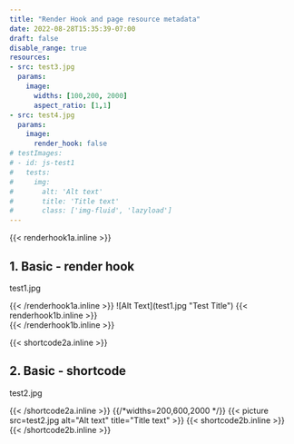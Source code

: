```yaml
---
title: "Render Hook and page resource metadata"
date: 2022-08-28T15:35:39-07:00
draft: false
disable_range: true
resources:
- src: test3.jpg
  params: 
    image:
      widths: [100,200, 2000]
      aspect_ratio: [1,1]
- src: test4.jpg
  params: 
    image:
      render_hook: false
# testImages:
# - id: js-test1
#   tests:
#     img:
#       alt: 'Alt text'
#       title: 'Title text'
#       class: ['img-fluid', 'lazyload']
--- 
```

{{< renderhook1a.inline >}}
<div class="col-md-6 render-hook-test" id="js-test1">
  <h2>1. Basic - render hook</h2>
  <p>test1.jpg</p>
{{< /renderhook1a.inline >}}
![Alt Text](test1.jpg "Test Title")
{{< renderhook1b.inline >}}
<div id="js-test1-results"></div>
</div>
{{< /renderhook1b.inline >}}

{{< shortcode2a.inline >}}
<div class="col-md-6 render-hook-test" id="js-test2">
  <h2>2. Basic - shortcode</h2>
  <p>test2.jpg</p>
{{< /shortcode2a.inline >}}
{{/*widths=200,600,2000 */}}
{{< picture src=test2.jpg alt="Alt text" title="Title text"  >}}
{{< shortcode2b.inline >}}
<div id="js-test2-results"></div>
</div>
{{< /shortcode2b.inline >}}
